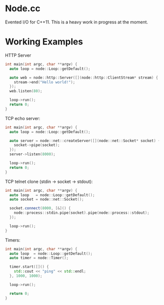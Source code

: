 Node.cc
=======
Evented I/O for C++11. This is a heavy work in progress at the moment.

Working Examples
================

HTTP Server
```c++
int main(int argc, char **argv) {
  auto loop = node::Loop::getDefault();

  auto web = node::http::Server([](node::http::ClientStream* stream) {
    stream->end("Hello world!");
  });
  web.listen(80);

  loop->run();
  return 0;
}
```

TCP echo server:
```c++
int main(int argc, char **argv) {
  auto loop = node::Loop::getDefault();

  auto server = node::net::createServer([](node::net::Socket* socket) {
    socket->pipe(socket);
  });
  server->listen(8000);

  loop->run();
  return 0;
}
```

TCP telnet clone (stdin -> socket -> stdout):
```c++
int main(int argc, char **argv) {
  auto loop   = node::Loop::getDefault();
  auto socket = node::net::Socket();

  socket.connect(8000, [&]() {
    node::process::stdin.pipe(socket).pipe(node::process::stdout);
  });

  loop->run();
}
```

Timers:
```c++
int main(int argc, char **argv) {
  auto loop  = node::Loop::getDefault();
  auto timer = node::Timer();

  timer.start([]() {
    std::cout << "ping" << std::endl;
  }, 1000, 1000);

  loop->run();

  return 0;
}
```
